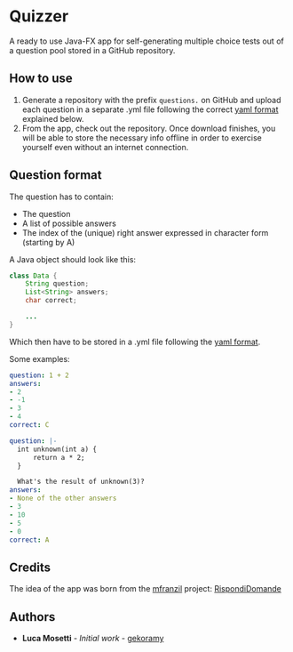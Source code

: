# Quizzer

A ready to use Java-FX app for self-generating multiple choice tests out of a question pool stored in a GitHub repository.

## How to use

1. Generate a repository with the prefix `questions.` on GitHub and upload each question in a separate .yml file following the correct [yaml format](http://yaml.org) explained below.
2. From the app, check out the repository. Once download finishes, you will be able to store the necessary info offline in order to exercise yourself even without an internet connection.

## Question format

The question has to contain:

- The question
- A list of possible answers
- The index of the (unique) right answer expressed in character form (starting by A)

A Java object should look like this:

``` java
class Data {
    String question;
    List<String> answers;
    char correct;

    ...
}
```

Which then have to be stored in a .yml file following the [yaml format](http://yaml.org).

Some examples:

``` yml
question: 1 + 2
answers:
- 2
- -1
- 3
- 4
correct: C
```

``` yml
question: |-
  int unknown(int a) {
      return a * 2;
  }

  What's the result of unknown(3)?
answers:
- None of the other answers
- 3
- 10
- 5
- 0
correct: A
```

## Credits

The idea of the app was born from the [mfranzil](https://github.com/mfranzil) project: [RispondiDomande](https://github.com/mfranzil/RispondiDomande)

## Authors

- **Luca Mosetti** - _Initial work_ - [gekoramy](https://github.com/gekoramy)
